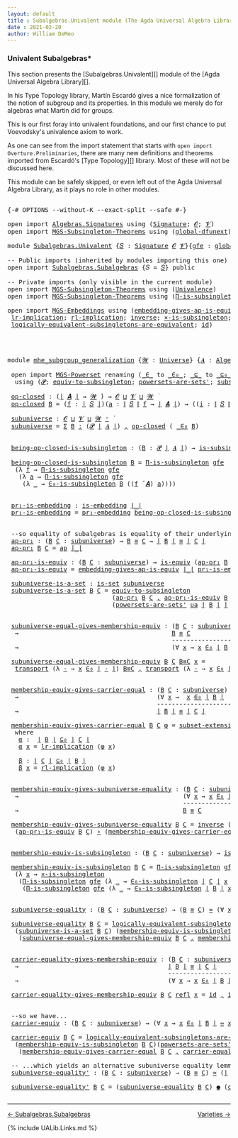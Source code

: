 ```yaml
---
layout: default
title : Subalgebras.Univalent module (The Agda Universal Algebra Library)
date : 2021-02-20
author: William DeMeo
---
```


### <a id="univalent-subalgebras">Univalent Subalgebras*</a>

This section presents the [Subalgebras.Univalent][] module of the [Agda Universal Algebra Library][].

In his Type Topology library, Martín Escardó gives a nice formalization of the notion of subgroup and its properties.  In this module we merely do for algebras what Martin did for groups.


This is our first foray into univalent foundations, and our first chance to put Voevodsky's univalence axiom to work.

As one can see from the import statement that starts with `open import Overture.Preliminaries`, there are many new definitions and theorems imported from Escardó's [Type Topology][] library.  Most of these will not be discussed here.

This module can be safely skipped, or even left out of the Agda Universal Algebra Library, as it plays no role in other modules.


<pre class="Agda">

<a id="994" class="Symbol">{-#</a> <a id="998" class="Keyword">OPTIONS</a> <a id="1006" class="Pragma">--without-K</a> <a id="1018" class="Pragma">--exact-split</a> <a id="1032" class="Pragma">--safe</a> <a id="1039" class="Symbol">#-}</a>

<a id="1044" class="Keyword">open</a> <a id="1049" class="Keyword">import</a> <a id="1056" href="Algebras.Signatures.html" class="Module">Algebras.Signatures</a> <a id="1076" class="Keyword">using</a> <a id="1082" class="Symbol">(</a><a id="1083" href="Algebras.Signatures.html#626" class="Function">Signature</a><a id="1092" class="Symbol">;</a> <a id="1094" href="Overture.Preliminaries.html#8157" class="Generalizable">𝓞</a><a id="1095" class="Symbol">;</a> <a id="1097" href="Universes.html#262" class="Generalizable">𝓥</a><a id="1098" class="Symbol">)</a>
<a id="1100" class="Keyword">open</a> <a id="1105" class="Keyword">import</a> <a id="1112" href="MGS-Subsingleton-Theorems.html" class="Module">MGS-Subsingleton-Theorems</a> <a id="1138" class="Keyword">using</a> <a id="1144" class="Symbol">(</a><a id="1145" href="MGS-Subsingleton-Theorems.html#3468" class="Function">global-dfunext</a><a id="1159" class="Symbol">)</a>

<a id="1162" class="Keyword">module</a> <a id="1169" href="Subalgebras.Univalent.html" class="Module">Subalgebras.Univalent</a> <a id="1191" class="Symbol">{</a><a id="1192" href="Subalgebras.Univalent.html#1192" class="Bound">𝑆</a> <a id="1194" class="Symbol">:</a> <a id="1196" href="Algebras.Signatures.html#626" class="Function">Signature</a> <a id="1206" href="Overture.Preliminaries.html#8157" class="Generalizable">𝓞</a> <a id="1208" href="Universes.html#262" class="Generalizable">𝓥</a><a id="1209" class="Symbol">}{</a><a id="1211" href="Subalgebras.Univalent.html#1211" class="Bound">gfe</a> <a id="1215" class="Symbol">:</a> <a id="1217" href="MGS-Subsingleton-Theorems.html#3468" class="Function">global-dfunext</a><a id="1231" class="Symbol">}</a> <a id="1233" class="Keyword">where</a>

<a id="1240" class="Comment">-- Public imports (inherited by modules importing this one)</a>
<a id="1300" class="Keyword">open</a> <a id="1305" class="Keyword">import</a> <a id="1312" href="Subalgebras.Subalgebras.html" class="Module">Subalgebras.Subalgebras</a> <a id="1336" class="Symbol">{</a><a id="1337" class="Argument">𝑆</a> <a id="1339" class="Symbol">=</a> <a id="1341" href="Subalgebras.Univalent.html#1192" class="Bound">𝑆</a><a id="1342" class="Symbol">}</a> <a id="1344" class="Keyword">public</a>

<a id="1352" class="Comment">-- Private imports (only visible in the current module)</a>
<a id="1408" class="Keyword">open</a> <a id="1413" class="Keyword">import</a> <a id="1420" href="MGS-Subsingleton-Theorems.html" class="Module">MGS-Subsingleton-Theorems</a> <a id="1446" class="Keyword">using</a> <a id="1452" class="Symbol">(</a><a id="1453" href="MGS-Subsingleton-Theorems.html#2964" class="Function">Univalence</a><a id="1463" class="Symbol">)</a>
<a id="1465" class="Keyword">open</a> <a id="1470" class="Keyword">import</a> <a id="1477" href="MGS-Subsingleton-Theorems.html" class="Module">MGS-Subsingleton-Theorems</a> <a id="1503" class="Keyword">using</a> <a id="1509" class="Symbol">(</a><a id="1510" href="MGS-Subsingleton-Theorems.html#393" class="Function">Π-is-subsingleton</a><a id="1527" class="Symbol">)</a>

<a id="1530" class="Keyword">open</a> <a id="1535" class="Keyword">import</a> <a id="1542" href="MGS-Embeddings.html" class="Module">MGS-Embeddings</a> <a id="1557" class="Keyword">using</a> <a id="1563" class="Symbol">(</a><a id="1564" href="MGS-Embeddings.html#3808" class="Function">embedding-gives-ap-is-equiv</a><a id="1591" class="Symbol">;</a> <a id="1593" href="MGS-Embeddings.html#1089" class="Function">pr₁-embedding</a><a id="1606" class="Symbol">;</a>
 <a id="1609" href="MGS-MLTT.html#7133" class="Function">lr-implication</a><a id="1623" class="Symbol">;</a> <a id="1625" href="MGS-MLTT.html#7214" class="Function">rl-implication</a><a id="1639" class="Symbol">;</a> <a id="1641" href="MGS-Equivalences.html#979" class="Function">inverse</a><a id="1648" class="Symbol">;</a> <a id="1650" href="MGS-Solved-Exercises.html#6381" class="Function">×-is-subsingleton</a><a id="1667" class="Symbol">;</a> <a id="1669" href="MGS-Equivalences.html#5035" class="Function Operator">_≃_</a><a id="1672" class="Symbol">;</a> <a id="1674" href="MGS-Equivalences.html#6164" class="Function Operator">_●_</a><a id="1677" class="Symbol">;</a>
 <a id="1680" href="MGS-Solved-Exercises.html#5136" class="Function">logically-equivalent-subsingletons-are-equivalent</a><a id="1729" class="Symbol">;</a> <a id="1731" href="MGS-MLTT.html#3744" class="Function">id</a><a id="1733" class="Symbol">)</a>




<a id="1739" class="Keyword">module</a> <a id="mhe_subgroup_generalization"></a><a id="1746" href="Subalgebras.Univalent.html#1746" class="Module Operator">mhe_subgroup_generalization</a> <a id="1774" class="Symbol">{</a><a id="1775" href="Subalgebras.Univalent.html#1775" class="Bound">𝓦</a> <a id="1777" class="Symbol">:</a> <a id="1779" href="Universes.html#205" class="Function">Universe</a><a id="1787" class="Symbol">}</a> <a id="1789" class="Symbol">{</a><a id="1790" href="Subalgebras.Univalent.html#1790" class="Bound">𝑨</a> <a id="1792" class="Symbol">:</a> <a id="1794" href="Algebras.Algebras.html#844" class="Function">Algebra</a> <a id="1802" href="Subalgebras.Univalent.html#1775" class="Bound">𝓦</a> <a id="1804" href="Subalgebras.Univalent.html#1192" class="Bound">𝑆</a><a id="1805" class="Symbol">}</a> <a id="1807" class="Symbol">(</a><a id="1808" href="Subalgebras.Univalent.html#1808" class="Bound">ua</a> <a id="1811" class="Symbol">:</a> <a id="1813" href="MGS-Subsingleton-Theorems.html#2964" class="Function">Univalence</a><a id="1823" class="Symbol">)</a> <a id="1825" class="Keyword">where</a>

 <a id="1833" class="Keyword">open</a> <a id="1838" class="Keyword">import</a> <a id="1845" href="MGS-Powerset.html" class="Module">MGS-Powerset</a> <a id="1858" class="Keyword">renaming</a> <a id="1867" class="Symbol">(</a><a id="1868" href="MGS-Powerset.html#4924" class="Function Operator">_∈_</a> <a id="1872" class="Symbol">to</a> <a id="_∈_"></a><a id="1875" href="Subalgebras.Univalent.html#1875" class="Function Operator">_∈₀_</a><a id="1879" class="Symbol">;</a> <a id="1881" href="MGS-Powerset.html#4976" class="Function Operator">_⊆_</a> <a id="1885" class="Symbol">to</a> <a id="_⊆_"></a><a id="1888" href="Subalgebras.Univalent.html#1888" class="Function Operator">_⊆₀_</a><a id="1892" class="Symbol">;</a> <a id="1894" href="MGS-Powerset.html#5040" class="Function">∈-is-subsingleton</a> <a id="1912" class="Symbol">to</a> <a id="∈-is-subsingleton"></a><a id="1915" href="Subalgebras.Univalent.html#1915" class="Function">∈₀-is-subsingleton</a><a id="1933" class="Symbol">)</a>
  <a id="1937" class="Keyword">using</a> <a id="1943" class="Symbol">(</a><a id="1944" href="MGS-Powerset.html#4551" class="Function">𝓟</a><a id="1945" class="Symbol">;</a> <a id="1947" href="MGS-Solved-Exercises.html#1652" class="Function">equiv-to-subsingleton</a><a id="1968" class="Symbol">;</a> <a id="1970" href="MGS-Powerset.html#4586" class="Function">powersets-are-sets&#39;</a><a id="1989" class="Symbol">;</a> <a id="1991" href="MGS-Powerset.html#6079" class="Function">subset-extensionality&#39;</a><a id="2013" class="Symbol">;</a> <a id="2015" href="MGS-Powerset.html#382" class="Function">propext</a><a id="2022" class="Symbol">;</a> <a id="2024" href="MGS-Powerset.html#2957" class="Function Operator">_holds</a><a id="2030" class="Symbol">;</a> <a id="2032" href="MGS-Powerset.html#2893" class="Function">Ω</a><a id="2033" class="Symbol">)</a>

 <a id="mhe_subgroup_generalization.op-closed"></a><a id="2037" href="Subalgebras.Univalent.html#2037" class="Function">op-closed</a> <a id="2047" class="Symbol">:</a> <a id="2049" class="Symbol">(</a><a id="2050" href="Overture.Preliminaries.html#13832" class="Function Operator">∣</a> <a id="2052" href="Subalgebras.Univalent.html#1790" class="Bound">𝑨</a> <a id="2054" href="Overture.Preliminaries.html#13832" class="Function Operator">∣</a> <a id="2056" class="Symbol">→</a> <a id="2058" href="Subalgebras.Univalent.html#1775" class="Bound">𝓦</a> <a id="2060" href="Universes.html#403" class="Function Operator">̇</a><a id="2061" class="Symbol">)</a> <a id="2063" class="Symbol">→</a> <a id="2065" href="Subalgebras.Univalent.html#1206" class="Bound">𝓞</a> <a id="2067" href="Agda.Primitive.html#636" class="Function Operator">⊔</a> <a id="2069" href="Subalgebras.Univalent.html#1208" class="Bound">𝓥</a> <a id="2071" href="Agda.Primitive.html#636" class="Function Operator">⊔</a> <a id="2073" href="Subalgebras.Univalent.html#1775" class="Bound">𝓦</a> <a id="2075" href="Universes.html#403" class="Function Operator">̇</a>
 <a id="2078" href="Subalgebras.Univalent.html#2037" class="Function">op-closed</a> <a id="2088" href="Subalgebras.Univalent.html#2088" class="Bound">B</a> <a id="2090" class="Symbol">=</a> <a id="2092" class="Symbol">(</a><a id="2093" href="Subalgebras.Univalent.html#2093" class="Bound">f</a> <a id="2095" class="Symbol">:</a> <a id="2097" href="Overture.Preliminaries.html#13832" class="Function Operator">∣</a> <a id="2099" href="Subalgebras.Univalent.html#1192" class="Bound">𝑆</a> <a id="2101" href="Overture.Preliminaries.html#13832" class="Function Operator">∣</a><a id="2102" class="Symbol">)(</a><a id="2104" href="Subalgebras.Univalent.html#2104" class="Bound">a</a> <a id="2106" class="Symbol">:</a> <a id="2108" href="Overture.Preliminaries.html#13884" class="Function Operator">∥</a> <a id="2110" href="Subalgebras.Univalent.html#1192" class="Bound">𝑆</a> <a id="2112" href="Overture.Preliminaries.html#13884" class="Function Operator">∥</a> <a id="2114" href="Subalgebras.Univalent.html#2093" class="Bound">f</a> <a id="2116" class="Symbol">→</a> <a id="2118" href="Overture.Preliminaries.html#13832" class="Function Operator">∣</a> <a id="2120" href="Subalgebras.Univalent.html#1790" class="Bound">𝑨</a> <a id="2122" href="Overture.Preliminaries.html#13832" class="Function Operator">∣</a><a id="2123" class="Symbol">)</a> <a id="2125" class="Symbol">→</a> <a id="2127" class="Symbol">((</a><a id="2129" href="Subalgebras.Univalent.html#2129" class="Bound">i</a> <a id="2131" class="Symbol">:</a> <a id="2133" href="Overture.Preliminaries.html#13884" class="Function Operator">∥</a> <a id="2135" href="Subalgebras.Univalent.html#1192" class="Bound">𝑆</a> <a id="2137" href="Overture.Preliminaries.html#13884" class="Function Operator">∥</a> <a id="2139" href="Subalgebras.Univalent.html#2093" class="Bound">f</a><a id="2140" class="Symbol">)</a> <a id="2142" class="Symbol">→</a> <a id="2144" href="Subalgebras.Univalent.html#2088" class="Bound">B</a> <a id="2146" class="Symbol">(</a><a id="2147" href="Subalgebras.Univalent.html#2104" class="Bound">a</a> <a id="2149" href="Subalgebras.Univalent.html#2129" class="Bound">i</a><a id="2150" class="Symbol">))</a> <a id="2153" class="Symbol">→</a> <a id="2155" href="Subalgebras.Univalent.html#2088" class="Bound">B</a> <a id="2157" class="Symbol">((</a><a id="2159" href="Subalgebras.Univalent.html#2093" class="Bound">f</a> <a id="2161" href="Algebras.Algebras.html#3080" class="Function Operator">̂</a> <a id="2163" href="Subalgebras.Univalent.html#1790" class="Bound">𝑨</a><a id="2164" class="Symbol">)</a> <a id="2166" href="Subalgebras.Univalent.html#2104" class="Bound">a</a><a id="2167" class="Symbol">)</a>

 <a id="mhe_subgroup_generalization.subuniverse"></a><a id="2171" href="Subalgebras.Univalent.html#2171" class="Function">subuniverse</a> <a id="2183" class="Symbol">:</a> <a id="2185" href="Subalgebras.Univalent.html#1206" class="Bound">𝓞</a> <a id="2187" href="Agda.Primitive.html#636" class="Function Operator">⊔</a> <a id="2189" href="Subalgebras.Univalent.html#1208" class="Bound">𝓥</a> <a id="2191" href="Agda.Primitive.html#636" class="Function Operator">⊔</a> <a id="2193" href="Subalgebras.Univalent.html#1775" class="Bound">𝓦</a> <a id="2195" href="Universes.html#181" class="Function Operator">⁺</a> <a id="2197" href="Universes.html#403" class="Function Operator">̇</a>
 <a id="2200" href="Subalgebras.Univalent.html#2171" class="Function">subuniverse</a> <a id="2212" class="Symbol">=</a> <a id="2214" href="MGS-MLTT.html#3074" class="Function">Σ</a> <a id="2216" href="Subalgebras.Univalent.html#2216" class="Bound">B</a> <a id="2218" href="MGS-MLTT.html#3074" class="Function">꞉</a> <a id="2220" class="Symbol">(</a><a id="2221" href="MGS-Powerset.html#4551" class="Function">𝓟</a> <a id="2223" href="Overture.Preliminaries.html#13832" class="Function Operator">∣</a> <a id="2225" href="Subalgebras.Univalent.html#1790" class="Bound">𝑨</a> <a id="2227" href="Overture.Preliminaries.html#13832" class="Function Operator">∣</a><a id="2228" class="Symbol">)</a> <a id="2230" href="MGS-MLTT.html#3074" class="Function">,</a> <a id="2232" href="Subalgebras.Univalent.html#2037" class="Function">op-closed</a> <a id="2242" class="Symbol">(</a> <a id="2244" href="Subalgebras.Univalent.html#1875" class="Function Operator">_∈₀</a> <a id="2248" href="Subalgebras.Univalent.html#2216" class="Bound">B</a><a id="2249" class="Symbol">)</a>


 <a id="mhe_subgroup_generalization.being-op-closed-is-subsingleton"></a><a id="2254" href="Subalgebras.Univalent.html#2254" class="Function">being-op-closed-is-subsingleton</a> <a id="2286" class="Symbol">:</a> <a id="2288" class="Symbol">(</a><a id="2289" href="Subalgebras.Univalent.html#2289" class="Bound">B</a> <a id="2291" class="Symbol">:</a> <a id="2293" href="MGS-Powerset.html#4551" class="Function">𝓟</a> <a id="2295" href="Overture.Preliminaries.html#13832" class="Function Operator">∣</a> <a id="2297" href="Subalgebras.Univalent.html#1790" class="Bound">𝑨</a> <a id="2299" href="Overture.Preliminaries.html#13832" class="Function Operator">∣</a><a id="2300" class="Symbol">)</a> <a id="2302" class="Symbol">→</a> <a id="2304" href="MGS-Basic-UF.html#743" class="Function">is-subsingleton</a> <a id="2320" class="Symbol">(</a><a id="2321" href="Subalgebras.Univalent.html#2037" class="Function">op-closed</a> <a id="2331" class="Symbol">(</a> <a id="2333" href="Subalgebras.Univalent.html#1875" class="Function Operator">_∈₀</a> <a id="2337" href="Subalgebras.Univalent.html#2289" class="Bound">B</a> <a id="2339" class="Symbol">))</a>

 <a id="2344" href="Subalgebras.Univalent.html#2254" class="Function">being-op-closed-is-subsingleton</a> <a id="2376" href="Subalgebras.Univalent.html#2376" class="Bound">B</a> <a id="2378" class="Symbol">=</a> <a id="2380" href="MGS-Subsingleton-Theorems.html#393" class="Function">Π-is-subsingleton</a> <a id="2398" href="Subalgebras.Univalent.html#1211" class="Bound">gfe</a>
  <a id="2404" class="Symbol">(λ</a> <a id="2407" href="Subalgebras.Univalent.html#2407" class="Bound">f</a> <a id="2409" class="Symbol">→</a> <a id="2411" href="MGS-Subsingleton-Theorems.html#393" class="Function">Π-is-subsingleton</a> <a id="2429" href="Subalgebras.Univalent.html#1211" class="Bound">gfe</a>
   <a id="2436" class="Symbol">(λ</a> <a id="2439" href="Subalgebras.Univalent.html#2439" class="Bound">a</a> <a id="2441" class="Symbol">→</a> <a id="2443" href="MGS-Subsingleton-Theorems.html#393" class="Function">Π-is-subsingleton</a> <a id="2461" href="Subalgebras.Univalent.html#1211" class="Bound">gfe</a>
    <a id="2469" class="Symbol">(λ</a> <a id="2472" href="Subalgebras.Univalent.html#2472" class="Bound">_</a> <a id="2474" class="Symbol">→</a> <a id="2476" href="Subalgebras.Univalent.html#1915" class="Function">∈₀-is-subsingleton</a> <a id="2495" href="Subalgebras.Univalent.html#2376" class="Bound">B</a> <a id="2497" class="Symbol">((</a><a id="2499" href="Subalgebras.Univalent.html#2407" class="Bound">f</a> <a id="2501" href="Algebras.Algebras.html#3080" class="Function Operator">̂</a> <a id="2503" href="Subalgebras.Univalent.html#1790" class="Bound">𝑨</a><a id="2504" class="Symbol">)</a> <a id="2506" href="Subalgebras.Univalent.html#2439" class="Bound">a</a><a id="2507" class="Symbol">))))</a>


 <a id="mhe_subgroup_generalization.pr₁-is-embedding"></a><a id="2515" href="Subalgebras.Univalent.html#2515" class="Function">pr₁-is-embedding</a> <a id="2532" class="Symbol">:</a> <a id="2534" href="MGS-Embeddings.html#384" class="Function">is-embedding</a> <a id="2547" href="Overture.Preliminaries.html#13832" class="Function Operator">∣_∣</a>
 <a id="2552" href="Subalgebras.Univalent.html#2515" class="Function">pr₁-is-embedding</a> <a id="2569" class="Symbol">=</a> <a id="2571" href="MGS-Embeddings.html#1089" class="Function">pr₁-embedding</a> <a id="2585" href="Subalgebras.Univalent.html#2254" class="Function">being-op-closed-is-subsingleton</a>


 <a id="2620" class="Comment">--so equality of subalgebras is equality of their underlying subsets in the powerset:</a>
 <a id="mhe_subgroup_generalization.ap-pr₁"></a><a id="2707" href="Subalgebras.Univalent.html#2707" class="Function">ap-pr₁</a> <a id="2714" class="Symbol">:</a> <a id="2716" class="Symbol">(</a><a id="2717" href="Subalgebras.Univalent.html#2717" class="Bound">B</a> <a id="2719" href="Subalgebras.Univalent.html#2719" class="Bound">C</a> <a id="2721" class="Symbol">:</a> <a id="2723" href="Subalgebras.Univalent.html#2171" class="Function">subuniverse</a><a id="2734" class="Symbol">)</a> <a id="2736" class="Symbol">→</a> <a id="2738" href="Subalgebras.Univalent.html#2717" class="Bound">B</a> <a id="2740" href="Overture.Equality.html#2419" class="Datatype Operator">≡</a> <a id="2742" href="Subalgebras.Univalent.html#2719" class="Bound">C</a> <a id="2744" class="Symbol">→</a> <a id="2746" href="Overture.Preliminaries.html#13832" class="Function Operator">∣</a> <a id="2748" href="Subalgebras.Univalent.html#2717" class="Bound">B</a> <a id="2750" href="Overture.Preliminaries.html#13832" class="Function Operator">∣</a> <a id="2752" href="Overture.Equality.html#2419" class="Datatype Operator">≡</a> <a id="2754" href="Overture.Preliminaries.html#13832" class="Function Operator">∣</a> <a id="2756" href="Subalgebras.Univalent.html#2719" class="Bound">C</a> <a id="2758" href="Overture.Preliminaries.html#13832" class="Function Operator">∣</a>
 <a id="2761" href="Subalgebras.Univalent.html#2707" class="Function">ap-pr₁</a> <a id="2768" href="Subalgebras.Univalent.html#2768" class="Bound">B</a> <a id="2770" href="Subalgebras.Univalent.html#2770" class="Bound">C</a> <a id="2772" class="Symbol">=</a> <a id="2774" href="MGS-MLTT.html#6613" class="Function">ap</a> <a id="2777" href="Overture.Preliminaries.html#13832" class="Function Operator">∣_∣</a>

 <a id="mhe_subgroup_generalization.ap-pr₁-is-equiv"></a><a id="2783" href="Subalgebras.Univalent.html#2783" class="Function">ap-pr₁-is-equiv</a> <a id="2799" class="Symbol">:</a> <a id="2801" class="Symbol">(</a><a id="2802" href="Subalgebras.Univalent.html#2802" class="Bound">B</a> <a id="2804" href="Subalgebras.Univalent.html#2804" class="Bound">C</a> <a id="2806" class="Symbol">:</a> <a id="2808" href="Subalgebras.Univalent.html#2171" class="Function">subuniverse</a><a id="2819" class="Symbol">)</a> <a id="2821" class="Symbol">→</a> <a id="2823" href="MGS-Equivalences.html#868" class="Function">is-equiv</a> <a id="2832" class="Symbol">(</a><a id="2833" href="Subalgebras.Univalent.html#2707" class="Function">ap-pr₁</a> <a id="2840" href="Subalgebras.Univalent.html#2802" class="Bound">B</a> <a id="2842" href="Subalgebras.Univalent.html#2804" class="Bound">C</a><a id="2843" class="Symbol">)</a>
 <a id="2846" href="Subalgebras.Univalent.html#2783" class="Function">ap-pr₁-is-equiv</a> <a id="2862" class="Symbol">=</a> <a id="2864" href="MGS-Embeddings.html#3808" class="Function">embedding-gives-ap-is-equiv</a> <a id="2892" href="Overture.Preliminaries.html#13832" class="Function Operator">∣_∣</a> <a id="2896" href="Subalgebras.Univalent.html#2515" class="Function">pr₁-is-embedding</a>

 <a id="mhe_subgroup_generalization.subuniverse-is-a-set"></a><a id="2915" href="Subalgebras.Univalent.html#2915" class="Function">subuniverse-is-a-set</a> <a id="2936" class="Symbol">:</a> <a id="2938" href="MGS-Basic-UF.html#1929" class="Function">is-set</a> <a id="2945" href="Subalgebras.Univalent.html#2171" class="Function">subuniverse</a>
 <a id="2958" href="Subalgebras.Univalent.html#2915" class="Function">subuniverse-is-a-set</a> <a id="2979" href="Subalgebras.Univalent.html#2979" class="Bound">B</a> <a id="2981" href="Subalgebras.Univalent.html#2981" class="Bound">C</a> <a id="2983" class="Symbol">=</a> <a id="2985" href="MGS-Solved-Exercises.html#1652" class="Function">equiv-to-subsingleton</a>
                            <a id="3035" class="Symbol">(</a><a id="3036" href="Subalgebras.Univalent.html#2707" class="Function">ap-pr₁</a> <a id="3043" href="Subalgebras.Univalent.html#2979" class="Bound">B</a> <a id="3045" href="Subalgebras.Univalent.html#2981" class="Bound">C</a> <a id="3047" href="MGS-MLTT.html#2929" class="InductiveConstructor Operator">,</a> <a id="3049" href="Subalgebras.Univalent.html#2783" class="Function">ap-pr₁-is-equiv</a> <a id="3065" href="Subalgebras.Univalent.html#2979" class="Bound">B</a> <a id="3067" href="Subalgebras.Univalent.html#2981" class="Bound">C</a><a id="3068" class="Symbol">)</a>
                            <a id="3098" class="Symbol">(</a><a id="3099" href="MGS-Powerset.html#4586" class="Function">powersets-are-sets&#39;</a> <a id="3119" href="Subalgebras.Univalent.html#1808" class="Bound">ua</a> <a id="3122" href="Overture.Preliminaries.html#13832" class="Function Operator">∣</a> <a id="3124" href="Subalgebras.Univalent.html#2979" class="Bound">B</a> <a id="3126" href="Overture.Preliminaries.html#13832" class="Function Operator">∣</a> <a id="3128" href="Overture.Preliminaries.html#13832" class="Function Operator">∣</a> <a id="3130" href="Subalgebras.Univalent.html#2981" class="Bound">C</a> <a id="3132" href="Overture.Preliminaries.html#13832" class="Function Operator">∣</a><a id="3133" class="Symbol">)</a>


 <a id="mhe_subgroup_generalization.subuniverse-equal-gives-membership-equiv"></a><a id="3138" href="Subalgebras.Univalent.html#3138" class="Function">subuniverse-equal-gives-membership-equiv</a> <a id="3179" class="Symbol">:</a> <a id="3181" class="Symbol">(</a><a id="3182" href="Subalgebras.Univalent.html#3182" class="Bound">B</a> <a id="3184" href="Subalgebras.Univalent.html#3184" class="Bound">C</a> <a id="3186" class="Symbol">:</a> <a id="3188" href="Subalgebras.Univalent.html#2171" class="Function">subuniverse</a><a id="3199" class="Symbol">)</a>
  <a id="3203" class="Symbol">→</a>                                         <a id="3245" href="Subalgebras.Univalent.html#3182" class="Bound">B</a> <a id="3247" href="Overture.Equality.html#2419" class="Datatype Operator">≡</a> <a id="3249" href="Subalgebras.Univalent.html#3184" class="Bound">C</a>
                                            <a id="3295" class="Comment">---------------------</a>
  <a id="3319" class="Symbol">→</a>                                         <a id="3361" class="Symbol">(∀</a> <a id="3364" href="Subalgebras.Univalent.html#3364" class="Bound">x</a> <a id="3366" class="Symbol">→</a> <a id="3368" href="Subalgebras.Univalent.html#3364" class="Bound">x</a> <a id="3370" href="Subalgebras.Univalent.html#1875" class="Function Operator">∈₀</a> <a id="3373" href="Overture.Preliminaries.html#13832" class="Function Operator">∣</a> <a id="3375" href="Subalgebras.Univalent.html#3182" class="Bound">B</a> <a id="3377" href="Overture.Preliminaries.html#13832" class="Function Operator">∣</a> <a id="3379" href="MGS-MLTT.html#7080" class="Function Operator">⇔</a> <a id="3381" href="Subalgebras.Univalent.html#3364" class="Bound">x</a> <a id="3383" href="Subalgebras.Univalent.html#1875" class="Function Operator">∈₀</a> <a id="3386" href="Overture.Preliminaries.html#13832" class="Function Operator">∣</a> <a id="3388" href="Subalgebras.Univalent.html#3184" class="Bound">C</a> <a id="3390" href="Overture.Preliminaries.html#13832" class="Function Operator">∣</a><a id="3391" class="Symbol">)</a>

 <a id="3395" href="Subalgebras.Univalent.html#3138" class="Function">subuniverse-equal-gives-membership-equiv</a> <a id="3436" href="Subalgebras.Univalent.html#3436" class="Bound">B</a> <a id="3438" href="Subalgebras.Univalent.html#3438" class="Bound">C</a> <a id="3440" href="Subalgebras.Univalent.html#3440" class="Bound">B≡C</a> <a id="3444" href="Subalgebras.Univalent.html#3444" class="Bound">x</a> <a id="3446" class="Symbol">=</a>
  <a id="3450" href="MGS-MLTT.html#4946" class="Function">transport</a> <a id="3460" class="Symbol">(λ</a> <a id="3463" href="Subalgebras.Univalent.html#3463" class="Bound">-</a> <a id="3465" class="Symbol">→</a> <a id="3467" href="Subalgebras.Univalent.html#3444" class="Bound">x</a> <a id="3469" href="Subalgebras.Univalent.html#1875" class="Function Operator">∈₀</a> <a id="3472" href="Overture.Preliminaries.html#13832" class="Function Operator">∣</a> <a id="3474" href="Subalgebras.Univalent.html#3463" class="Bound">-</a> <a id="3476" href="Overture.Preliminaries.html#13832" class="Function Operator">∣</a><a id="3477" class="Symbol">)</a> <a id="3479" href="Subalgebras.Univalent.html#3440" class="Bound">B≡C</a> <a id="3483" href="MGS-MLTT.html#2929" class="InductiveConstructor Operator">,</a> <a id="3485" href="MGS-MLTT.html#4946" class="Function">transport</a> <a id="3495" class="Symbol">(λ</a> <a id="3498" href="Subalgebras.Univalent.html#3498" class="Bound">-</a> <a id="3500" class="Symbol">→</a> <a id="3502" href="Subalgebras.Univalent.html#3444" class="Bound">x</a> <a id="3504" href="Subalgebras.Univalent.html#1875" class="Function Operator">∈₀</a> <a id="3507" href="Overture.Preliminaries.html#13832" class="Function Operator">∣</a> <a id="3509" href="Subalgebras.Univalent.html#3498" class="Bound">-</a> <a id="3511" href="Overture.Preliminaries.html#13832" class="Function Operator">∣</a> <a id="3513" class="Symbol">)</a> <a id="3515" class="Symbol">(</a> <a id="3517" href="Subalgebras.Univalent.html#3440" class="Bound">B≡C</a> <a id="3521" href="MGS-MLTT.html#6125" class="Function Operator">⁻¹</a> <a id="3524" class="Symbol">)</a>


 <a id="mhe_subgroup_generalization.membership-equiv-gives-carrier-equal"></a><a id="3529" href="Subalgebras.Univalent.html#3529" class="Function">membership-equiv-gives-carrier-equal</a> <a id="3566" class="Symbol">:</a> <a id="3568" class="Symbol">(</a><a id="3569" href="Subalgebras.Univalent.html#3569" class="Bound">B</a> <a id="3571" href="Subalgebras.Univalent.html#3571" class="Bound">C</a> <a id="3573" class="Symbol">:</a> <a id="3575" href="Subalgebras.Univalent.html#2171" class="Function">subuniverse</a><a id="3586" class="Symbol">)</a>
  <a id="3590" class="Symbol">→</a>                                     <a id="3628" class="Symbol">(∀</a> <a id="3631" href="Subalgebras.Univalent.html#3631" class="Bound">x</a> <a id="3633" class="Symbol">→</a>  <a id="3636" href="Subalgebras.Univalent.html#3631" class="Bound">x</a> <a id="3638" href="Subalgebras.Univalent.html#1875" class="Function Operator">∈₀</a> <a id="3641" href="Overture.Preliminaries.html#13832" class="Function Operator">∣</a> <a id="3643" href="Subalgebras.Univalent.html#3569" class="Bound">B</a> <a id="3645" href="Overture.Preliminaries.html#13832" class="Function Operator">∣</a>  <a id="3648" href="MGS-MLTT.html#7080" class="Function Operator">⇔</a>  <a id="3651" href="Subalgebras.Univalent.html#3631" class="Bound">x</a> <a id="3653" href="Subalgebras.Univalent.html#1875" class="Function Operator">∈₀</a> <a id="3656" href="Overture.Preliminaries.html#13832" class="Function Operator">∣</a> <a id="3658" href="Subalgebras.Univalent.html#3571" class="Bound">C</a> <a id="3660" href="Overture.Preliminaries.html#13832" class="Function Operator">∣</a><a id="3661" class="Symbol">)</a>
                                        <a id="3703" class="Comment">--------------------------------</a>
  <a id="3738" class="Symbol">→</a>                                     <a id="3776" href="Overture.Preliminaries.html#13832" class="Function Operator">∣</a> <a id="3778" href="Subalgebras.Univalent.html#3569" class="Bound">B</a> <a id="3780" href="Overture.Preliminaries.html#13832" class="Function Operator">∣</a> <a id="3782" href="Overture.Equality.html#2419" class="Datatype Operator">≡</a> <a id="3784" href="Overture.Preliminaries.html#13832" class="Function Operator">∣</a> <a id="3786" href="Subalgebras.Univalent.html#3571" class="Bound">C</a> <a id="3788" href="Overture.Preliminaries.html#13832" class="Function Operator">∣</a>

 <a id="3792" href="Subalgebras.Univalent.html#3529" class="Function">membership-equiv-gives-carrier-equal</a> <a id="3829" href="Subalgebras.Univalent.html#3829" class="Bound">B</a> <a id="3831" href="Subalgebras.Univalent.html#3831" class="Bound">C</a> <a id="3833" href="Subalgebras.Univalent.html#3833" class="Bound">φ</a> <a id="3835" class="Symbol">=</a> <a id="3837" href="MGS-Powerset.html#6079" class="Function">subset-extensionality&#39;</a> <a id="3860" href="Subalgebras.Univalent.html#1808" class="Bound">ua</a> <a id="3863" href="Subalgebras.Univalent.html#3878" class="Function">α</a> <a id="3865" href="Subalgebras.Univalent.html#3932" class="Function">β</a>
  <a id="3869" class="Keyword">where</a>
   <a id="3878" href="Subalgebras.Univalent.html#3878" class="Function">α</a> <a id="3880" class="Symbol">:</a>  <a id="3883" href="Overture.Preliminaries.html#13832" class="Function Operator">∣</a> <a id="3885" href="Subalgebras.Univalent.html#3829" class="Bound">B</a> <a id="3887" href="Overture.Preliminaries.html#13832" class="Function Operator">∣</a> <a id="3889" href="Subalgebras.Univalent.html#1888" class="Function Operator">⊆₀</a> <a id="3892" href="Overture.Preliminaries.html#13832" class="Function Operator">∣</a> <a id="3894" href="Subalgebras.Univalent.html#3831" class="Bound">C</a> <a id="3896" href="Overture.Preliminaries.html#13832" class="Function Operator">∣</a>
   <a id="3901" href="Subalgebras.Univalent.html#3878" class="Function">α</a> <a id="3903" href="Subalgebras.Univalent.html#3903" class="Bound">x</a> <a id="3905" class="Symbol">=</a> <a id="3907" href="MGS-MLTT.html#7133" class="Function">lr-implication</a> <a id="3922" class="Symbol">(</a><a id="3923" href="Subalgebras.Univalent.html#3833" class="Bound">φ</a> <a id="3925" href="Subalgebras.Univalent.html#3903" class="Bound">x</a><a id="3926" class="Symbol">)</a>

   <a id="3932" href="Subalgebras.Univalent.html#3932" class="Function">β</a> <a id="3934" class="Symbol">:</a> <a id="3936" href="Overture.Preliminaries.html#13832" class="Function Operator">∣</a> <a id="3938" href="Subalgebras.Univalent.html#3831" class="Bound">C</a> <a id="3940" href="Overture.Preliminaries.html#13832" class="Function Operator">∣</a> <a id="3942" href="Subalgebras.Univalent.html#1888" class="Function Operator">⊆₀</a> <a id="3945" href="Overture.Preliminaries.html#13832" class="Function Operator">∣</a> <a id="3947" href="Subalgebras.Univalent.html#3829" class="Bound">B</a> <a id="3949" href="Overture.Preliminaries.html#13832" class="Function Operator">∣</a>
   <a id="3954" href="Subalgebras.Univalent.html#3932" class="Function">β</a> <a id="3956" href="Subalgebras.Univalent.html#3956" class="Bound">x</a> <a id="3958" class="Symbol">=</a> <a id="3960" href="MGS-MLTT.html#7214" class="Function">rl-implication</a> <a id="3975" class="Symbol">(</a><a id="3976" href="Subalgebras.Univalent.html#3833" class="Bound">φ</a> <a id="3978" href="Subalgebras.Univalent.html#3956" class="Bound">x</a><a id="3979" class="Symbol">)</a>


 <a id="mhe_subgroup_generalization.membership-equiv-gives-subuniverse-equality"></a><a id="3984" href="Subalgebras.Univalent.html#3984" class="Function">membership-equiv-gives-subuniverse-equality</a> <a id="4028" class="Symbol">:</a> <a id="4030" class="Symbol">(</a><a id="4031" href="Subalgebras.Univalent.html#4031" class="Bound">B</a> <a id="4033" href="Subalgebras.Univalent.html#4033" class="Bound">C</a> <a id="4035" class="Symbol">:</a> <a id="4037" href="Subalgebras.Univalent.html#2171" class="Function">subuniverse</a><a id="4048" class="Symbol">)</a>
  <a id="4052" class="Symbol">→</a>                                            <a id="4097" class="Symbol">(∀</a> <a id="4100" href="Subalgebras.Univalent.html#4100" class="Bound">x</a> <a id="4102" class="Symbol">→</a> <a id="4104" href="Subalgebras.Univalent.html#4100" class="Bound">x</a> <a id="4106" href="Subalgebras.Univalent.html#1875" class="Function Operator">∈₀</a> <a id="4109" href="Overture.Preliminaries.html#13832" class="Function Operator">∣</a> <a id="4111" href="Subalgebras.Univalent.html#4031" class="Bound">B</a> <a id="4113" href="Overture.Preliminaries.html#13832" class="Function Operator">∣</a> <a id="4115" href="MGS-MLTT.html#7080" class="Function Operator">⇔</a> <a id="4117" href="Subalgebras.Univalent.html#4100" class="Bound">x</a> <a id="4119" href="Subalgebras.Univalent.html#1875" class="Function Operator">∈₀</a> <a id="4122" href="Overture.Preliminaries.html#13832" class="Function Operator">∣</a> <a id="4124" href="Subalgebras.Univalent.html#4033" class="Bound">C</a> <a id="4126" href="Overture.Preliminaries.html#13832" class="Function Operator">∣</a><a id="4127" class="Symbol">)</a>
                                               <a id="4176" class="Comment">-----------------------------</a>
  <a id="4208" class="Symbol">→</a>                                            <a id="4253" href="Subalgebras.Univalent.html#4031" class="Bound">B</a> <a id="4255" href="Overture.Equality.html#2419" class="Datatype Operator">≡</a> <a id="4257" href="Subalgebras.Univalent.html#4033" class="Bound">C</a>

 <a id="4261" href="Subalgebras.Univalent.html#3984" class="Function">membership-equiv-gives-subuniverse-equality</a> <a id="4305" href="Subalgebras.Univalent.html#4305" class="Bound">B</a> <a id="4307" href="Subalgebras.Univalent.html#4307" class="Bound">C</a> <a id="4309" class="Symbol">=</a> <a id="4311" href="MGS-Equivalences.html#979" class="Function">inverse</a> <a id="4319" class="Symbol">(</a><a id="4320" href="Subalgebras.Univalent.html#2707" class="Function">ap-pr₁</a> <a id="4327" href="Subalgebras.Univalent.html#4305" class="Bound">B</a> <a id="4329" href="Subalgebras.Univalent.html#4307" class="Bound">C</a><a id="4330" class="Symbol">)</a>
  <a id="4334" class="Symbol">(</a><a id="4335" href="Subalgebras.Univalent.html#2783" class="Function">ap-pr₁-is-equiv</a> <a id="4351" href="Subalgebras.Univalent.html#4305" class="Bound">B</a> <a id="4353" href="Subalgebras.Univalent.html#4307" class="Bound">C</a><a id="4354" class="Symbol">)</a> <a id="4356" href="MGS-MLTT.html#3813" class="Function Operator">∘</a> <a id="4358" class="Symbol">(</a><a id="4359" href="Subalgebras.Univalent.html#3529" class="Function">membership-equiv-gives-carrier-equal</a> <a id="4396" href="Subalgebras.Univalent.html#4305" class="Bound">B</a> <a id="4398" href="Subalgebras.Univalent.html#4307" class="Bound">C</a><a id="4399" class="Symbol">)</a>


 <a id="mhe_subgroup_generalization.membership-equiv-is-subsingleton"></a><a id="4404" href="Subalgebras.Univalent.html#4404" class="Function">membership-equiv-is-subsingleton</a> <a id="4437" class="Symbol">:</a> <a id="4439" class="Symbol">(</a><a id="4440" href="Subalgebras.Univalent.html#4440" class="Bound">B</a> <a id="4442" href="Subalgebras.Univalent.html#4442" class="Bound">C</a> <a id="4444" class="Symbol">:</a> <a id="4446" href="Subalgebras.Univalent.html#2171" class="Function">subuniverse</a><a id="4457" class="Symbol">)</a> <a id="4459" class="Symbol">→</a> <a id="4461" href="MGS-Basic-UF.html#743" class="Function">is-subsingleton</a> <a id="4477" class="Symbol">(∀</a> <a id="4480" href="Subalgebras.Univalent.html#4480" class="Bound">x</a> <a id="4482" class="Symbol">→</a> <a id="4484" href="Subalgebras.Univalent.html#4480" class="Bound">x</a> <a id="4486" href="Subalgebras.Univalent.html#1875" class="Function Operator">∈₀</a> <a id="4489" href="Overture.Preliminaries.html#13832" class="Function Operator">∣</a> <a id="4491" href="Subalgebras.Univalent.html#4440" class="Bound">B</a> <a id="4493" href="Overture.Preliminaries.html#13832" class="Function Operator">∣</a> <a id="4495" href="MGS-MLTT.html#7080" class="Function Operator">⇔</a> <a id="4497" href="Subalgebras.Univalent.html#4480" class="Bound">x</a> <a id="4499" href="Subalgebras.Univalent.html#1875" class="Function Operator">∈₀</a> <a id="4502" href="Overture.Preliminaries.html#13832" class="Function Operator">∣</a> <a id="4504" href="Subalgebras.Univalent.html#4442" class="Bound">C</a> <a id="4506" href="Overture.Preliminaries.html#13832" class="Function Operator">∣</a><a id="4507" class="Symbol">)</a>

 <a id="4511" href="Subalgebras.Univalent.html#4404" class="Function">membership-equiv-is-subsingleton</a> <a id="4544" href="Subalgebras.Univalent.html#4544" class="Bound">B</a> <a id="4546" href="Subalgebras.Univalent.html#4546" class="Bound">C</a> <a id="4548" class="Symbol">=</a> <a id="4550" href="MGS-Subsingleton-Theorems.html#393" class="Function">Π-is-subsingleton</a> <a id="4568" href="Subalgebras.Univalent.html#1211" class="Bound">gfe</a>
  <a id="4574" class="Symbol">(λ</a> <a id="4577" href="Subalgebras.Univalent.html#4577" class="Bound">x</a> <a id="4579" class="Symbol">→</a> <a id="4581" href="MGS-Solved-Exercises.html#6381" class="Function">×-is-subsingleton</a>
   <a id="4602" class="Symbol">(</a><a id="4603" href="MGS-Subsingleton-Theorems.html#393" class="Function">Π-is-subsingleton</a> <a id="4621" href="Subalgebras.Univalent.html#1211" class="Bound">gfe</a> <a id="4625" class="Symbol">(λ</a> <a id="4628" href="Subalgebras.Univalent.html#4628" class="Bound">_</a> <a id="4630" class="Symbol">→</a> <a id="4632" href="Subalgebras.Univalent.html#1915" class="Function">∈₀-is-subsingleton</a> <a id="4651" href="Overture.Preliminaries.html#13832" class="Function Operator">∣</a> <a id="4653" href="Subalgebras.Univalent.html#4546" class="Bound">C</a> <a id="4655" href="Overture.Preliminaries.html#13832" class="Function Operator">∣</a> <a id="4657" href="Subalgebras.Univalent.html#4577" class="Bound">x</a> <a id="4659" class="Symbol">))</a>
    <a id="4666" class="Symbol">(</a><a id="4667" href="MGS-Subsingleton-Theorems.html#393" class="Function">Π-is-subsingleton</a> <a id="4685" href="Subalgebras.Univalent.html#1211" class="Bound">gfe</a> <a id="4689" class="Symbol">(λ</a> <a id="4692" href="Subalgebras.Univalent.html#4692" class="Bound">_</a> <a id="4694" class="Symbol">→</a> <a id="4696" href="Subalgebras.Univalent.html#1915" class="Function">∈₀-is-subsingleton</a> <a id="4715" href="Overture.Preliminaries.html#13832" class="Function Operator">∣</a> <a id="4717" href="Subalgebras.Univalent.html#4544" class="Bound">B</a> <a id="4719" href="Overture.Preliminaries.html#13832" class="Function Operator">∣</a> <a id="4721" href="Subalgebras.Univalent.html#4577" class="Bound">x</a> <a id="4723" class="Symbol">)))</a>


 <a id="mhe_subgroup_generalization.subuniverse-equality"></a><a id="4730" href="Subalgebras.Univalent.html#4730" class="Function">subuniverse-equality</a> <a id="4751" class="Symbol">:</a> <a id="4753" class="Symbol">(</a><a id="4754" href="Subalgebras.Univalent.html#4754" class="Bound">B</a> <a id="4756" href="Subalgebras.Univalent.html#4756" class="Bound">C</a> <a id="4758" class="Symbol">:</a> <a id="4760" href="Subalgebras.Univalent.html#2171" class="Function">subuniverse</a><a id="4771" class="Symbol">)</a> <a id="4773" class="Symbol">→</a> <a id="4775" class="Symbol">(</a><a id="4776" href="Subalgebras.Univalent.html#4754" class="Bound">B</a> <a id="4778" href="Overture.Equality.html#2419" class="Datatype Operator">≡</a> <a id="4780" href="Subalgebras.Univalent.html#4756" class="Bound">C</a><a id="4781" class="Symbol">)</a> <a id="4783" href="MGS-Equivalences.html#5035" class="Function Operator">≃</a> <a id="4785" class="Symbol">(∀</a> <a id="4788" href="Subalgebras.Univalent.html#4788" class="Bound">x</a> <a id="4790" class="Symbol">→</a> <a id="4792" class="Symbol">(</a><a id="4793" href="Subalgebras.Univalent.html#4788" class="Bound">x</a> <a id="4795" href="Subalgebras.Univalent.html#1875" class="Function Operator">∈₀</a> <a id="4798" href="Overture.Preliminaries.html#13832" class="Function Operator">∣</a> <a id="4800" href="Subalgebras.Univalent.html#4754" class="Bound">B</a> <a id="4802" href="Overture.Preliminaries.html#13832" class="Function Operator">∣</a><a id="4803" class="Symbol">)</a> <a id="4805" href="MGS-MLTT.html#7080" class="Function Operator">⇔</a> <a id="4807" class="Symbol">(</a><a id="4808" href="Subalgebras.Univalent.html#4788" class="Bound">x</a> <a id="4810" href="Subalgebras.Univalent.html#1875" class="Function Operator">∈₀</a> <a id="4813" href="Overture.Preliminaries.html#13832" class="Function Operator">∣</a> <a id="4815" href="Subalgebras.Univalent.html#4756" class="Bound">C</a> <a id="4817" href="Overture.Preliminaries.html#13832" class="Function Operator">∣</a><a id="4818" class="Symbol">))</a>

 <a id="4823" href="Subalgebras.Univalent.html#4730" class="Function">subuniverse-equality</a> <a id="4844" href="Subalgebras.Univalent.html#4844" class="Bound">B</a> <a id="4846" href="Subalgebras.Univalent.html#4846" class="Bound">C</a> <a id="4848" class="Symbol">=</a> <a id="4850" href="MGS-Solved-Exercises.html#5136" class="Function">logically-equivalent-subsingletons-are-equivalent</a> <a id="4900" class="Symbol">_</a> <a id="4902" class="Symbol">_</a>
  <a id="4906" class="Symbol">(</a><a id="4907" href="Subalgebras.Univalent.html#2915" class="Function">subuniverse-is-a-set</a> <a id="4928" href="Subalgebras.Univalent.html#4844" class="Bound">B</a> <a id="4930" href="Subalgebras.Univalent.html#4846" class="Bound">C</a><a id="4931" class="Symbol">)</a> <a id="4933" class="Symbol">(</a><a id="4934" href="Subalgebras.Univalent.html#4404" class="Function">membership-equiv-is-subsingleton</a> <a id="4967" href="Subalgebras.Univalent.html#4844" class="Bound">B</a> <a id="4969" href="Subalgebras.Univalent.html#4846" class="Bound">C</a><a id="4970" class="Symbol">)</a>
   <a id="4975" class="Symbol">(</a><a id="4976" href="Subalgebras.Univalent.html#3138" class="Function">subuniverse-equal-gives-membership-equiv</a> <a id="5017" href="Subalgebras.Univalent.html#4844" class="Bound">B</a> <a id="5019" href="Subalgebras.Univalent.html#4846" class="Bound">C</a> <a id="5021" href="MGS-MLTT.html#2929" class="InductiveConstructor Operator">,</a> <a id="5023" href="Subalgebras.Univalent.html#3984" class="Function">membership-equiv-gives-subuniverse-equality</a> <a id="5067" href="Subalgebras.Univalent.html#4844" class="Bound">B</a> <a id="5069" href="Subalgebras.Univalent.html#4846" class="Bound">C</a><a id="5070" class="Symbol">)</a>


 <a id="mhe_subgroup_generalization.carrier-equality-gives-membership-equiv"></a><a id="5075" href="Subalgebras.Univalent.html#5075" class="Function">carrier-equality-gives-membership-equiv</a> <a id="5115" class="Symbol">:</a> <a id="5117" class="Symbol">(</a><a id="5118" href="Subalgebras.Univalent.html#5118" class="Bound">B</a> <a id="5120" href="Subalgebras.Univalent.html#5120" class="Bound">C</a> <a id="5122" class="Symbol">:</a> <a id="5124" href="Subalgebras.Univalent.html#2171" class="Function">subuniverse</a><a id="5135" class="Symbol">)</a>
  <a id="5139" class="Symbol">→</a>                                        <a id="5180" href="Overture.Preliminaries.html#13832" class="Function Operator">∣</a> <a id="5182" href="Subalgebras.Univalent.html#5118" class="Bound">B</a> <a id="5184" href="Overture.Preliminaries.html#13832" class="Function Operator">∣</a> <a id="5186" href="Overture.Equality.html#2419" class="Datatype Operator">≡</a> <a id="5188" href="Overture.Preliminaries.html#13832" class="Function Operator">∣</a> <a id="5190" href="Subalgebras.Univalent.html#5120" class="Bound">C</a> <a id="5192" href="Overture.Preliminaries.html#13832" class="Function Operator">∣</a>
                                           <a id="5237" class="Comment">-------------------------------</a>
  <a id="5271" class="Symbol">→</a>                                        <a id="5312" class="Symbol">(∀</a> <a id="5315" href="Subalgebras.Univalent.html#5315" class="Bound">x</a> <a id="5317" class="Symbol">→</a> <a id="5319" href="Subalgebras.Univalent.html#5315" class="Bound">x</a> <a id="5321" href="Subalgebras.Univalent.html#1875" class="Function Operator">∈₀</a> <a id="5324" href="Overture.Preliminaries.html#13832" class="Function Operator">∣</a> <a id="5326" href="Subalgebras.Univalent.html#5118" class="Bound">B</a> <a id="5328" href="Overture.Preliminaries.html#13832" class="Function Operator">∣</a>  <a id="5331" href="MGS-MLTT.html#7080" class="Function Operator">⇔</a>  <a id="5334" href="Subalgebras.Univalent.html#5315" class="Bound">x</a> <a id="5336" href="Subalgebras.Univalent.html#1875" class="Function Operator">∈₀</a> <a id="5339" href="Overture.Preliminaries.html#13832" class="Function Operator">∣</a> <a id="5341" href="Subalgebras.Univalent.html#5120" class="Bound">C</a> <a id="5343" href="Overture.Preliminaries.html#13832" class="Function Operator">∣</a><a id="5344" class="Symbol">)</a>

 <a id="5348" href="Subalgebras.Univalent.html#5075" class="Function">carrier-equality-gives-membership-equiv</a> <a id="5388" href="Subalgebras.Univalent.html#5388" class="Bound">B</a> <a id="5390" href="Subalgebras.Univalent.html#5390" class="Bound">C</a> <a id="5392" href="Identity-Type.html#162" class="InductiveConstructor">refl</a> <a id="5397" href="Subalgebras.Univalent.html#5397" class="Bound">x</a> <a id="5399" class="Symbol">=</a> <a id="5401" href="MGS-MLTT.html#3744" class="Function">id</a> <a id="5404" href="MGS-MLTT.html#2929" class="InductiveConstructor Operator">,</a> <a id="5406" href="MGS-MLTT.html#3744" class="Function">id</a>


 <a id="5412" class="Comment">--so we have...</a>
 <a id="mhe_subgroup_generalization.carrier-equiv"></a><a id="5429" href="Subalgebras.Univalent.html#5429" class="Function">carrier-equiv</a> <a id="5443" class="Symbol">:</a> <a id="5445" class="Symbol">(</a><a id="5446" href="Subalgebras.Univalent.html#5446" class="Bound">B</a> <a id="5448" href="Subalgebras.Univalent.html#5448" class="Bound">C</a> <a id="5450" class="Symbol">:</a> <a id="5452" href="Subalgebras.Univalent.html#2171" class="Function">subuniverse</a><a id="5463" class="Symbol">)</a> <a id="5465" class="Symbol">→</a> <a id="5467" class="Symbol">(∀</a> <a id="5470" href="Subalgebras.Univalent.html#5470" class="Bound">x</a> <a id="5472" class="Symbol">→</a> <a id="5474" href="Subalgebras.Univalent.html#5470" class="Bound">x</a> <a id="5476" href="Subalgebras.Univalent.html#1875" class="Function Operator">∈₀</a> <a id="5479" href="Overture.Preliminaries.html#13832" class="Function Operator">∣</a> <a id="5481" href="Subalgebras.Univalent.html#5446" class="Bound">B</a> <a id="5483" href="Overture.Preliminaries.html#13832" class="Function Operator">∣</a> <a id="5485" href="MGS-MLTT.html#7080" class="Function Operator">⇔</a> <a id="5487" href="Subalgebras.Univalent.html#5470" class="Bound">x</a> <a id="5489" href="Subalgebras.Univalent.html#1875" class="Function Operator">∈₀</a> <a id="5492" href="Overture.Preliminaries.html#13832" class="Function Operator">∣</a> <a id="5494" href="Subalgebras.Univalent.html#5448" class="Bound">C</a> <a id="5496" href="Overture.Preliminaries.html#13832" class="Function Operator">∣</a><a id="5497" class="Symbol">)</a> <a id="5499" href="MGS-Equivalences.html#5035" class="Function Operator">≃</a> <a id="5501" class="Symbol">(</a><a id="5502" href="Overture.Preliminaries.html#13832" class="Function Operator">∣</a> <a id="5504" href="Subalgebras.Univalent.html#5446" class="Bound">B</a> <a id="5506" href="Overture.Preliminaries.html#13832" class="Function Operator">∣</a> <a id="5508" href="Overture.Equality.html#2419" class="Datatype Operator">≡</a> <a id="5510" href="Overture.Preliminaries.html#13832" class="Function Operator">∣</a> <a id="5512" href="Subalgebras.Univalent.html#5448" class="Bound">C</a> <a id="5514" href="Overture.Preliminaries.html#13832" class="Function Operator">∣</a><a id="5515" class="Symbol">)</a>

 <a id="5519" href="Subalgebras.Univalent.html#5429" class="Function">carrier-equiv</a> <a id="5533" href="Subalgebras.Univalent.html#5533" class="Bound">B</a> <a id="5535" href="Subalgebras.Univalent.html#5535" class="Bound">C</a> <a id="5537" class="Symbol">=</a> <a id="5539" href="MGS-Solved-Exercises.html#5136" class="Function">logically-equivalent-subsingletons-are-equivalent</a> <a id="5589" class="Symbol">_</a> <a id="5591" class="Symbol">_</a>
  <a id="5595" class="Symbol">(</a><a id="5596" href="Subalgebras.Univalent.html#4404" class="Function">membership-equiv-is-subsingleton</a> <a id="5629" href="Subalgebras.Univalent.html#5533" class="Bound">B</a> <a id="5631" href="Subalgebras.Univalent.html#5535" class="Bound">C</a><a id="5632" class="Symbol">)(</a><a id="5634" href="MGS-Powerset.html#4586" class="Function">powersets-are-sets&#39;</a> <a id="5654" href="Subalgebras.Univalent.html#1808" class="Bound">ua</a> <a id="5657" href="Overture.Preliminaries.html#13832" class="Function Operator">∣</a> <a id="5659" href="Subalgebras.Univalent.html#5533" class="Bound">B</a> <a id="5661" href="Overture.Preliminaries.html#13832" class="Function Operator">∣</a> <a id="5663" href="Overture.Preliminaries.html#13832" class="Function Operator">∣</a> <a id="5665" href="Subalgebras.Univalent.html#5535" class="Bound">C</a> <a id="5667" href="Overture.Preliminaries.html#13832" class="Function Operator">∣</a><a id="5668" class="Symbol">)</a>
   <a id="5673" class="Symbol">(</a><a id="5674" href="Subalgebras.Univalent.html#3529" class="Function">membership-equiv-gives-carrier-equal</a> <a id="5711" href="Subalgebras.Univalent.html#5533" class="Bound">B</a> <a id="5713" href="Subalgebras.Univalent.html#5535" class="Bound">C</a> <a id="5715" href="MGS-MLTT.html#2929" class="InductiveConstructor Operator">,</a> <a id="5717" href="Subalgebras.Univalent.html#5075" class="Function">carrier-equality-gives-membership-equiv</a> <a id="5757" href="Subalgebras.Univalent.html#5533" class="Bound">B</a> <a id="5759" href="Subalgebras.Univalent.html#5535" class="Bound">C</a><a id="5760" class="Symbol">)</a>

 <a id="5764" class="Comment">-- ...which yields an alternative subuniverse equality lemma.</a>
 <a id="mhe_subgroup_generalization.subuniverse-equality&#39;"></a><a id="5827" href="Subalgebras.Univalent.html#5827" class="Function">subuniverse-equality&#39;</a> <a id="5849" class="Symbol">:</a> <a id="5851" class="Symbol">(</a><a id="5852" href="Subalgebras.Univalent.html#5852" class="Bound">B</a> <a id="5854" href="Subalgebras.Univalent.html#5854" class="Bound">C</a> <a id="5856" class="Symbol">:</a> <a id="5858" href="Subalgebras.Univalent.html#2171" class="Function">subuniverse</a><a id="5869" class="Symbol">)</a> <a id="5871" class="Symbol">→</a> <a id="5873" class="Symbol">(</a><a id="5874" href="Subalgebras.Univalent.html#5852" class="Bound">B</a> <a id="5876" href="Overture.Equality.html#2419" class="Datatype Operator">≡</a> <a id="5878" href="Subalgebras.Univalent.html#5854" class="Bound">C</a><a id="5879" class="Symbol">)</a> <a id="5881" href="MGS-Equivalences.html#5035" class="Function Operator">≃</a> <a id="5883" class="Symbol">(</a><a id="5884" href="Overture.Preliminaries.html#13832" class="Function Operator">∣</a> <a id="5886" href="Subalgebras.Univalent.html#5852" class="Bound">B</a> <a id="5888" href="Overture.Preliminaries.html#13832" class="Function Operator">∣</a> <a id="5890" href="Overture.Equality.html#2419" class="Datatype Operator">≡</a> <a id="5892" href="Overture.Preliminaries.html#13832" class="Function Operator">∣</a> <a id="5894" href="Subalgebras.Univalent.html#5854" class="Bound">C</a> <a id="5896" href="Overture.Preliminaries.html#13832" class="Function Operator">∣</a><a id="5897" class="Symbol">)</a>

 <a id="5901" href="Subalgebras.Univalent.html#5827" class="Function">subuniverse-equality&#39;</a> <a id="5923" href="Subalgebras.Univalent.html#5923" class="Bound">B</a> <a id="5925" href="Subalgebras.Univalent.html#5925" class="Bound">C</a> <a id="5927" class="Symbol">=</a> <a id="5929" class="Symbol">(</a><a id="5930" href="Subalgebras.Univalent.html#4730" class="Function">subuniverse-equality</a> <a id="5951" href="Subalgebras.Univalent.html#5923" class="Bound">B</a> <a id="5953" href="Subalgebras.Univalent.html#5925" class="Bound">C</a><a id="5954" class="Symbol">)</a> <a id="5956" href="MGS-Equivalences.html#6164" class="Function Operator">●</a> <a id="5958" class="Symbol">(</a><a id="5959" href="Subalgebras.Univalent.html#5429" class="Function">carrier-equiv</a> <a id="5973" href="Subalgebras.Univalent.html#5923" class="Bound">B</a> <a id="5975" href="Subalgebras.Univalent.html#5925" class="Bound">C</a><a id="5976" class="Symbol">)</a>

</pre>

---------------------------------

[← Subalgebras.Subalgebras](Subalgebras.Subalgebras.html)
<span style="float:right;">[Varieties →](Varieties.html)</span>

{% include UALib.Links.md %}

